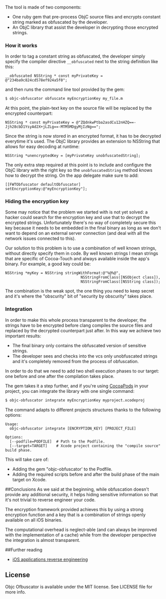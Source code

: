 
The tool is made of two components:

- One ruby gem that pre-process ObjC source files and encrypts constant string marked as obfuscated by the developer.
- An ObjC library that assist the developer in decrypting those encrypted strings.


### How it works

In order to tag a constant string as obfuscated, the developer simply specify the compiler directive `__obfuscated` next to the string definition like this:

```obj-c
__obfuscated NSString * const myPrivateKey = @"234ba9c824cd578ef924a5f0";
```

and then runs the command line tool provided by the gem:

```bash
$ objc-obfuscator obfuscate myEncryptionKey my_file.m 
```

At this point, the plain-text key on the source file will be replaced by the encrypted counterpart:

```obj-c
NSString * const myPrivateKey = @"ZQdnkwPtba2asdCu12nHZQ==-Jjh28cbD1YsyAd2X+jLZLg==-MTM5MDgyMjIzNg==";
```

Since the string is now stored in an encrypted format, it has to be decrypted everytime it's used. The ObjC library provides an extension to NSString that allows for easy decoding at runtime:

```obj-c
NSString *unencryptedKey = [myPrivateKey unobfuscatedString];
```

The only extra step required at this point is to include and configure the ObjC library with the right key so the `unobfuscatedString` method knows how to decrypt the string. On the app delegate make sure to add:

```obj-c
[[FWTObfuscator defaultObfuscator] setEncryptionKey:@"myEncryptionKey"];
```

### Hiding the encryption key

Some may notice that the problem we started with is not yet solved: a hacker could search for the encryption key and use that to decrypt the encrypted strings.
Unfortunately there's no way of completely secure this key because it needs to be embedded in the final binary as long as we don't want to depend on an external server connection (and deal with all the network issues connected to this).

Our solution to this problem is to use a combination of well known strings, without directly specify them in code. By well known strings I mean strings that are specific of Cocoa-Touch and always available inside the app's binary. For example, a good key could be: 

```obj-c
NSString *myKey = NSString stringWithFormat:@"%@%@",
                                  NSStringFromClass([NSObject class]), 
                                  NSStringFromClass([NSString class]);
```

The combination is the weak spot, the one thing you need to keep secret and it's where the "obscurity" bit of "security by obscurity" takes place.

### Integration
In order to make this whole process transparent to the developer, the strings have to be encrypted before clang compiles the source files and replaced by the decrypted counterpart just after. In this way we achieve two important results:

- The final binary only contains the obfuscated version of sensitive strings.
- The developer sees and checks into the vcs only unobfuscated strings and it's completely removed from the process of obfuscation.

In order to do that we need to add two shell execution phases to our target: one before and one after the compilation takes place.

The gem takes it a step further, and if you're using [CocoaPods](http://cocoapods.org) in your project, you can integrate the library with one single command:

```bash
$ objc-obfuscator integrate myEncryptionKey myproject.xcodeproj
```

The command adapts to different projects structures thanks to the following options:

```
Usage:
  objc-obfuscator integrate [ENCRYPTION_KEY] [PROJECT_FILE]

Options:
  [--podfile=PODFILE]  # Path to the Podfile. 
  [--target=TARGET]    # Xcode project containing the "compile source" build phase. 
```

This will take care of:

- Adding the gem "objc-obfuscator' to the Podfile.
- Adding the required scripts before and after the build phase of the main target on Xcode.


##Conclusions
As we said at the beginning, while obfuscation doesn't provide any additional security, it helps hiding sensitive information so that it's not trivial to reverse engineer your code. 

The encryption framework provided achieves this by using a strong encryption function and a key that is a combination of strings openly available on all iOS binaries. 

The computational overhead is neglect-able (and can always be improved with the implementation of a cache) while from the developer perspective the integration is almost transparent.

##Further reading

- [iOS applications reverse engineering](http://media.hacking-lab.com/scs3/scs3_pdf/SCS3_2011_Bachmann.pdf)

## License
Objc Ofbuscator is available under the MIT license. See LICENSE file for more info.
